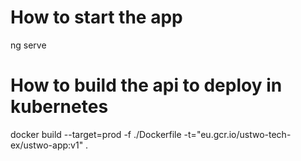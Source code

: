 # How to start the app
ng serve

# How to build the api to deploy in kubernetes
docker build --target=prod -f ./Dockerfile -t="eu.gcr.io/ustwo-tech-ex/ustwo-app:v1" .
